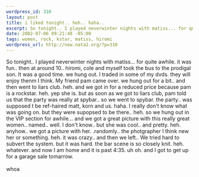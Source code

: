 ```yaml
--- 
wordpress_id: 310
layout: post
title: i liked tonight.. heh.. haha..
excerpt: So tonight.. I played neverwinter nights with matiss... for quite awhile. it was fun.. then at around 10.. hiromi, cole and myself took the bus to the prodigal son. It was a good time. we hung out. I traded in some of my dvds. they will enjoy thenm I think. My friend pam came over. we hung out for a bit.. and then went to liars club. heh. and we got in for a reduced price because pam is a rocksta...
date: 2002-07-06 09:21:48 -05:00
tags: women, rock, kstar, matiss, hiromi
wordpress_url: http://new.nata2.org/?p=310
---
```

So tonight.. I played neverwinter nights with matiss... for quite awhile. it was fun.. then at around 10.. hiromi, cole and myself took the bus to the prodigal son. It was a good time. we hung out. I traded in some of my dvds. they will enjoy thenm I think. My friend pam came over. we hung out for a bit.. and then went to liars club. heh. and we got in for a reduced price because pam is a rockstar. heh. yep she is. but as soon as we got to liars club, pam told us that the party was really at spybar.. so we went to spybar. the party.. was supposed t be ref-haired matt, korn and us. haha. I really don't know what was going on. but they were supopsed to be there.. heh. so we hung out in the VIP section for awhile... and we got a great picture with this really great women.. named.. well. I don't know.. but she was cool.. and pretty. heh. anyhow.. we got a picture with her. .randomly.. the photgrapher I think new her or something. heh. it was crazy.. and then we left.. We tried hard to subvert the system. but it was hard. the bar scene is so closely knit. heh. whatever. 
and now I am home and it is past 4:35. uh oh. and I got to get up for a garage sale tomarrow. <br/><br/>
whoa
